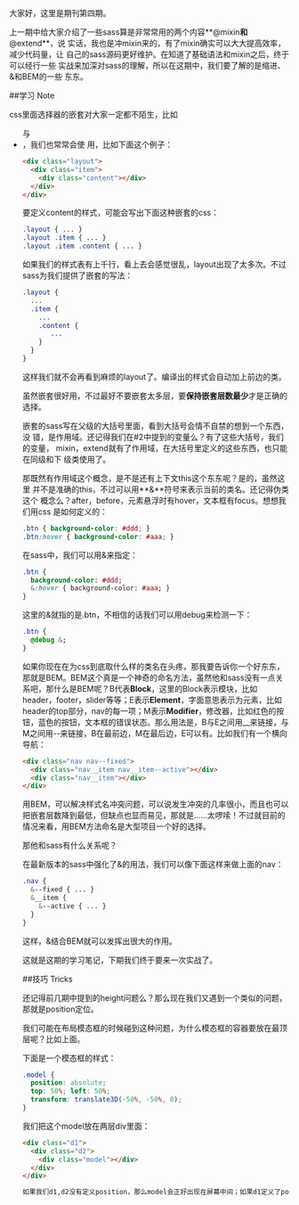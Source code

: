 大家好，这里是期刊第四期。

上一期中给大家介绍了一些sass算是非常常用的两个内容**@mixin**和**@extend**，说
实话，我也是冲mixin来的，有了mixin确实可以大大提高效率，减少代码量，让
自己的sass源码更好维护。在知道了基础语法和mixin之后，终于可以经行一些
实战来加深对sass的理解，所以在这期中，我们要了解的是缩进、&和BEM的一些
东东。

##学习 Note

css里面选择器的嵌套对大家一定都不陌生，比如<ul>与<li>，我们也常常会使
用，比如下面这个例子：

```html
<div class="layout">
  <div class="item">
    <div class="content"></div>
  </div>
</div>
```

要定义content的样式，可能会写出下面这种嵌套的css：

```css
.layout { ... }
.layout .item { ... }
.layout .item .content { ... }
```

如果我们的样式表有上千行，看上去会感觉很乱，layout出现了太多次。不过
sass为我们提供了嵌套的写法：

```sass
.layout {
  ...
  .item {
    ...
    .content {
	   ...
    }
  } 
}
```

这样我们就不会再看到麻烦的layout了。编译出的样式会自动加上前边的类。

虽然嵌套很好用，不过最好不要嵌套太多层，要**保持嵌套层数最少**才是正确的选择。

嵌套的sass写在父级的大括号里面，看到大括号会情不自禁的想到一个东西，没
错，是作用域。还记得我们在#2中提到的变量么？有了这些大括号，我们的变量，
mixin，extend就有了作用域，在大括号里定义的这些东西，也只能在同级和下
级类使用了。

那既然有作用域这个概念，是不是还有上下文this这个东东呢？是的，虽然这里
并不是准确的this，不过可以用**&**符号来表示当前的类名。还记得伪类这个
概念么？after，before，元素悬浮时有hover，文本框有focus。想想我们用css
是如何定义的：

```css
.btn { background-color: #ddd; }
.btn:hover { background-color: #aaa; }
```

在sass中，我们可以用&来指定：

```sass
.btn {
  background-color: #ddd;
  &:hover { background-color: #aaa; }
}
```

这里的&就指的是.btn，不相信的话我们可以用debug来检测一下：

```sass
.btn {
  @debug &;
}
```

如果你现在在为css到底取什么样的类名在头疼，那我要告诉你一个好东东，那就是BEM。BEM这个真是一个神奇的命名方法，虽然他和sass没有一点关系吧，那什么是BEM呢？B代表**Block**，这里的Block表示模块，比如header，footer，slider等等；E表示**Element**，字面意思表示为元素，比如header的top部分，nav的每一项；M表示**Modifier**，修改器，比如红色的按钮，蓝色的按钮，文本框的错误状态。那么用法是，B与E之间用__来链接，与M之间用--来链接，B在最前边，M在最后边，E可以有。比如我们有一个横向导航：

```html
<div class="nav nav--fixed">
  <div class="nav__item nav__item--active"></div>
  <div class="nav__item"></div>
</div>
```

用BEM，可以解决样式名冲突问题，可以说发生冲突的几率很小，而且也可以把嵌套层数降到最低，但缺点也显而易见，那就是……太啰嗦！不过就目前的情况来看，用BEM方法命名是大型项目一个好的选择。

那他和sass有什么关系呢？

在最新版本的sass中强化了&的用法，我们可以像下面这样来做上面的nav：

```sass
.nav {
  &--fixed { ... }
  &__item {
    &--active { ... }
  }
}
```

这样，&结合BEM就可以发挥出很大的作用。

这就是这期的学习笔记，下期我们终于要来一次实战了。

##技巧 Tricks

还记得前几期中提到的height问题么？那么现在我们又遇到一个类似的问题，那就是position定位。

我们可能在布局模态框的时候碰到这种问题，为什么模态框的容器要放在最顶层呢？比如</body>上面。

下面是一个模态框的样式：

```css
.model {
  position: absolute;
  top: 50%; left: 50%;
  transform: translate3D(-50%, -50%, 0);
}
```

我们把这个model放在两层div里面：

```html
<div class="d1">
  <div class="d2">
    <div class="model"></div>
  </div>
</div>

如果我们d1,d2没有定义position，那么model会正好出现在屏幕中间；如果d1定义了position: relative;d2没有定义，那么model会出现在d1中心，
